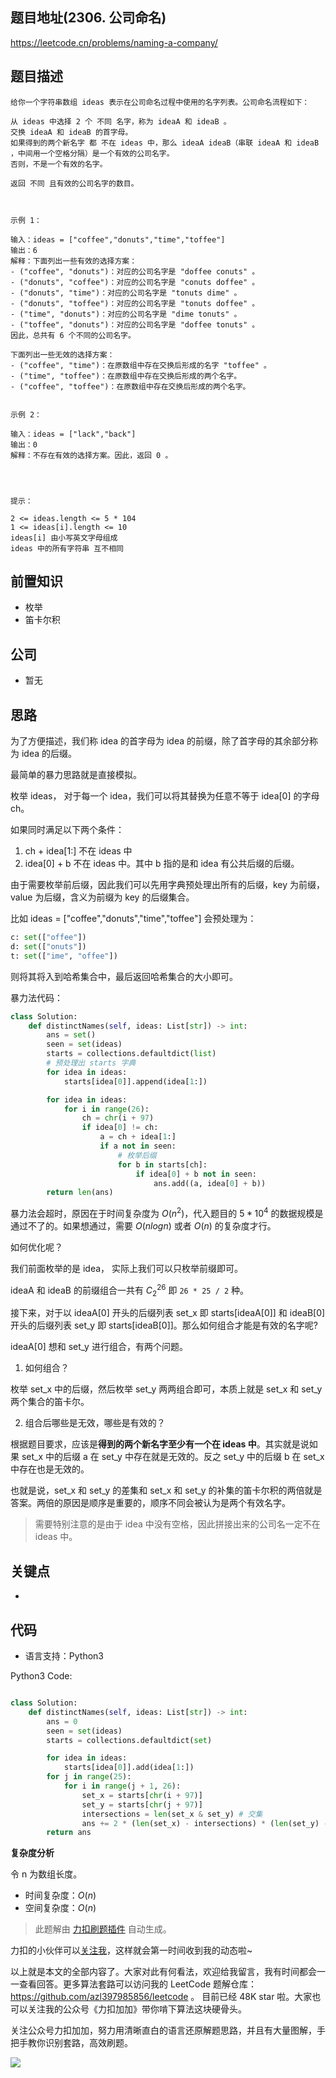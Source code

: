 ## 题目地址(2306. 公司命名)

https://leetcode.cn/problems/naming-a-company/

## 题目描述

```
给你一个字符串数组 ideas 表示在公司命名过程中使用的名字列表。公司命名流程如下：

从 ideas 中选择 2 个 不同 名字，称为 ideaA 和 ideaB 。
交换 ideaA 和 ideaB 的首字母。
如果得到的两个新名字 都 不在 ideas 中，那么 ideaA ideaB（串联 ideaA 和 ideaB ，中间用一个空格分隔）是一个有效的公司名字。
否则，不是一个有效的名字。

返回 不同 且有效的公司名字的数目。

 

示例 1：

输入：ideas = ["coffee","donuts","time","toffee"]
输出：6
解释：下面列出一些有效的选择方案：
- ("coffee", "donuts")：对应的公司名字是 "doffee conuts" 。
- ("donuts", "coffee")：对应的公司名字是 "conuts doffee" 。
- ("donuts", "time")：对应的公司名字是 "tonuts dime" 。
- ("donuts", "toffee")：对应的公司名字是 "tonuts doffee" 。
- ("time", "donuts")：对应的公司名字是 "dime tonuts" 。
- ("toffee", "donuts")：对应的公司名字是 "doffee tonuts" 。
因此，总共有 6 个不同的公司名字。

下面列出一些无效的选择方案：
- ("coffee", "time")：在原数组中存在交换后形成的名字 "toffee" 。
- ("time", "toffee")：在原数组中存在交换后形成的两个名字。
- ("coffee", "toffee")：在原数组中存在交换后形成的两个名字。


示例 2：

输入：ideas = ["lack","back"]
输出：0
解释：不存在有效的选择方案。因此，返回 0 。


 

提示：

2 <= ideas.length <= 5 * 104
1 <= ideas[i].length <= 10
ideas[i] 由小写英文字母组成
ideas 中的所有字符串 互不相同
```

## 前置知识

- 枚举
- 笛卡尔积

## 公司

- 暂无

## 思路

为了方便描述，我们称 idea 的首字母为 idea 的前缀，除了首字母的其余部分称为 idea 的后缀。

最简单的暴力思路就是直接模拟。

枚举 ideas， 对于每一个 idea，我们可以将其替换为任意不等于 idea[0] 的字母 ch。

如果同时满足以下两个条件：

1. ch + idea[1:] 不在 ideas 中
2. idea[0] + b 不在 ideas 中。其中 b 指的是和 idea 有公共后缀的后缀。

由于需要枚举前后缀，因此我们可以先用字典预处理出所有的后缀，key 为前缀，value 为后缀，含义为前缀为 key 的后缀集合。

比如 ideas = ["coffee","donuts","time","toffee"] 会预处理为：

```py
c: set(["offee"])
d: set(["onuts"])
t: set(["ime", "offee"])

```

则将其将入到哈希集合中，最后返回哈希集合的大小即可。

暴力法代码：

```py
class Solution:
    def distinctNames(self, ideas: List[str]) -> int:
        ans = set()
        seen = set(ideas)
        starts = collections.defaultdict(list)
        # 预处理出 starts 字典
        for idea in ideas:
            starts[idea[0]].append(idea[1:])

        for idea in ideas:
            for i in range(26):
                ch = chr(i + 97)
                if idea[0] != ch:
                    a = ch + idea[1:]
                    if a not in seen:
                        # 枚举后缀
                        for b in starts[ch]:
                            if idea[0] + b not in seen:
                                ans.add((a, idea[0] + b))
        return len(ans)

```

暴力法会超时，原因在于时间复杂度为 ${O(n^2)}$，代入题目的 $5 * 10^4$ 的数据规模是通过不了的。如果想通过，需要 $O(nlogn)$ 或者 $O(n)$ 的复杂度才行。

如何优化呢？

我们前面枚举的是 idea， 实际上我们可以只枚举前缀即可。

ideaA 和 ideaB 的前缀组合一共有 $C_{2}^{26}$ 即 `26 * 25 / 2` 种。

接下来，对于以 ideaA[0] 开头的后缀列表 set_x 即 starts[ideaA[0]] 和 ideaB[0] 开头的后缀列表 set_y 即 starts[ideaB[0]]。那么如何组合才能是有效的名字呢?

ideaA[0] 想和 set_y 进行组合，有两个问题。

1. 如何组合？

枚举 set_x 中的后缀，然后枚举 set_y 两两组合即可，本质上就是 set_x 和 set_y 两个集合的笛卡尔。

2. 组合后哪些是无效，哪些是有效的？

根据题目要求，应该是**得到的两个新名字至少有一个在 ideas 中**。其实就是说如果 set_x 中的后缀 a 在 set_y 中存在就是无效的。反之 set_y 中的后缀 b 在 set_x 中存在也是无效的。

也就是说，set_x 和 set_y 的差集和 set_x 和 set_y 的补集的笛卡尔积的两倍就是答案。两倍的原因是顺序是重要的，顺序不同会被认为是两个有效名字。

> 需要特别注意的是由于 idea 中没有空格，因此拼接出来的公司名一定不在 ideas 中。

## 关键点

-

## 代码

- 语言支持：Python3

Python3 Code:

```python

class Solution:
    def distinctNames(self, ideas: List[str]) -> int:
        ans = 0
        seen = set(ideas)
        starts = collections.defaultdict(set)

        for idea in ideas:
            starts[idea[0]].add(idea[1:])
        for j in range(25):
            for i in range(j + 1, 26):
                set_x = starts[chr(i + 97)]
                set_y = starts[chr(j + 97)]
                intersections = len(set_x & set_y) # 交集
                ans += 2 * (len(set_x) - intersections) * (len(set_y) - intersections)
        return ans


```

**复杂度分析**

令 n 为数组长度。

- 时间复杂度：$O(n)$
- 空间复杂度：$O(n)$

> 此题解由 [力扣刷题插件](https://leetcode-pp.github.io/leetcode-cheat/?tab=solution-template) 自动生成。

力扣的小伙伴可以[关注我](https://leetcode-cn.com/u/fe-lucifer/)，这样就会第一时间收到我的动态啦~

以上就是本文的全部内容了。大家对此有何看法，欢迎给我留言，我有时间都会一一查看回答。更多算法套路可以访问我的 LeetCode 题解仓库：https://github.com/azl397985856/leetcode 。 目前已经 48K star 啦。大家也可以关注我的公众号《力扣加加》带你啃下算法这块硬骨头。

关注公众号力扣加加，努力用清晰直白的语言还原解题思路，并且有大量图解，手把手教你识别套路，高效刷题。

![](https://tva1.sinaimg.cn/large/007S8ZIlly1gfcuzagjalj30p00dwabs.jpg)
